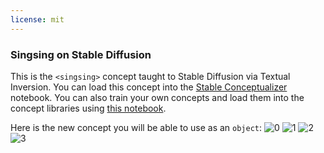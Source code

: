 ```yaml
---
license: mit
---
```

### Singsing on Stable Diffusion
This is the `<singsing>` concept taught to Stable Diffusion via Textual Inversion. You can load this concept into the [Stable Conceptualizer](https://colab.research.google.com/github/huggingface/notebooks/blob/main/diffusers/stable_conceptualizer_inference.ipynb) notebook. You can also train your own concepts and load them into the concept libraries using [this notebook](https://colab.research.google.com/github/huggingface/notebooks/blob/main/diffusers/sd_textual_inversion_training.ipynb).

Here is the new concept you will be able to use as an `object`:
![<singsing> 0](https://huggingface.co/sd-concepts-library/singsing/resolve/main/concept_images/3.jpeg)
![<singsing> 1](https://huggingface.co/sd-concepts-library/singsing/resolve/main/concept_images/0.jpeg)
![<singsing> 2](https://huggingface.co/sd-concepts-library/singsing/resolve/main/concept_images/1.jpeg)
![<singsing> 3](https://huggingface.co/sd-concepts-library/singsing/resolve/main/concept_images/2.jpeg)

